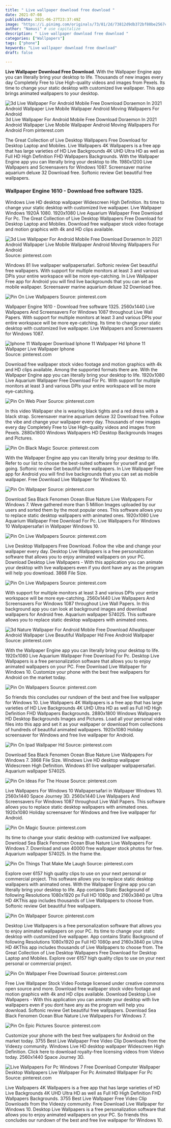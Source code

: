 ```yaml
---
title: " Live wallpaper download free download "
date: 2021-07-08
publishDate: 2021-06-27T23:37:49Z
image: "https://i.pinimg.com/originals/73/81/2d/73812d9db372bf80be2567cc723a145f.jpg"
author: "Namusi" # use capitalize
description: " Live wallpaper download free download "
categories: ["Wallpapers"]
tags: ["phone"]
keywords: "Live wallpaper download free download"
draft: false

---
```



**Live Wallpaper Download Free Download**. With the Wallpaper Engine app you can literally bring your desktop to life. Thousands of new images every day Completely Free to Use High-quality videos and images from Pexels. Its time to change your static desktop with customized live wallpaper. This app brings animated wallpapers to your desktop.

![3d Live Wallpaper For Android Mobile Free Download Doraemon In 2021 Android Wallpaper Live Mobile Wallpaper Android Moving Wallpapers For Android](https://i.pinimg.com/originals/fe/41/34/fe4134aa9e3085b92724c24eb8f07020.jpg "3d Live Wallpaper For Android Mobile Free Download Doraemon In 2021 Android Wallpaper Live Mobile Wallpaper Android Moving Wallpapers For Android")
3d Live Wallpaper For Android Mobile Free Download Doraemon In 2021 Android Wallpaper Live Mobile Wallpaper Android Moving Wallpapers For Android From pinterest.com


The Great Collection of Live Desktop Wallpapers Free Download for Desktop Laptop and Mobiles. Live Wallpapers 4K Wallpapers is a free app that has large varieties of HD Live Backgrounds 4K UHD Ultra HD as well as Full HD High Definition FHD Wallpapers Backgrounds. With the Wallpaper Engine app you can literally bring your desktop to life. 1980x1200 Live Wallpapers and Screensavers for Windows 1087. Screensaver marine aquarium deluxe 32 Download free. Softonic review Get beautiful free wallpapers.

### Wallpaper Engine 1610 - Download free software 1325.

Windows Live HD desktop wallpaper Widescreen High Definition. Its time to change your static desktop with customized live wallpaper. Live Wallpaper Windows 1920Ã 1080. 1920x1080 Live Aquarium Wallpaper Free Download For Pc. The Great Collection of Live Desktop Wallpapers Free Download for Desktop Laptop and Mobiles. Download free wallpaper stock video footage and motion graphics with 4k and HD clips available.


![3d Live Wallpaper For Android Mobile Free Download Doraemon In 2021 Android Wallpaper Live Mobile Wallpaper Android Moving Wallpapers For Android](https://i.pinimg.com/originals/fe/41/34/fe4134aa9e3085b92724c24eb8f07020.jpg "3d Live Wallpaper For Android Mobile Free Download Doraemon In 2021 Android Wallpaper Live Mobile Wallpaper Android Moving Wallpapers For Android")
Source: pinterest.com

Windows 81 live wallpaper wallpapersafari. Softonic review Get beautiful free wallpapers. With support for multiple monitors at least 3 and various DPIs your entire workspace will be more eye-catching. In Live Wallpaper Free app for Android you will find live backgrounds that you can set as mobile wallpaper. Screensaver marine aquarium deluxe 32 Download free.

![Pin On Live Wallpapers](https://i.pinimg.com/originals/ab/cb/ed/abcbede41466416b41da7fc2994bf41d.jpg "Pin On Live Wallpapers")
Source: pinterest.com

Wallpaper Engine 1610 - Download free software 1325. 2560x1440 Live Wallpapers And Screensavers For Windows 1087 throughout Live Wall Papers. With support for multiple monitors at least 3 and various DPIs your entire workspace will be more eye-catching. Its time to change your static desktop with customized live wallpaper. Live Wallpapers and Screensavers for Windows 1087.

![Iphone 11 Wallpaper Download Iphone 11 Wallpaper Hd Iphone 11 Wallpaper Live Wallpaper Iphone](https://i.pinimg.com/originals/c4/b6/ba/c4b6ba4fca9923e3f8370567fe9cc30b.jpg "Iphone 11 Wallpaper Download Iphone 11 Wallpaper Hd Iphone 11 Wallpaper Live Wallpaper Iphone")
Source: pinterest.com

Download free wallpaper stock video footage and motion graphics with 4k and HD clips available. Among the supported formats there are. With the Wallpaper Engine app you can literally bring your desktop to life. 1920x1080 Live Aquarium Wallpaper Free Download For Pc. With support for multiple monitors at least 3 and various DPIs your entire workspace will be more eye-catching.

![Pin On Web Pixer](https://i.pinimg.com/originals/b7/f2/d4/b7f2d4a40a5f4a58f9a3c032caf0b5ce.jpg "Pin On Web Pixer")
Source: pinterest.com

In this video Wallpaper she is wearing black tights and a red dress with a black strap. Screensaver marine aquarium deluxe 32 Download free. Follow the vibe and change your wallpaper every day. Thousands of new images every day Completely Free to Use High-quality videos and images from Pexels. 2880x1800 Windows Wallpapers HD Desktop Backgrounds Images and Pictures.

![Pin On Black Magic](https://i.pinimg.com/originals/02/ff/c1/02ffc186172da32ff29126a6cc3f1673.jpg "Pin On Black Magic")
Source: pinterest.com

With the Wallpaper Engine app you can literally bring your desktop to life. Refer to our list to choose the best-suited software for yourself and get going. Softonic review Get beautiful free wallpapers. In Live Wallpaper Free app for Android you will find live backgrounds that you can set as mobile wallpaper. Free Download Live Wallpaper for Windows 10.

![Pin On Wallpaper](https://i.pinimg.com/originals/08/51/d9/0851d96deadd419830712d2dff58a1ed.jpg "Pin On Wallpaper")
Source: pinterest.com

Download Sea Black Fenomen Ocean Blue Nature Live Wallpapers For Windows 7. Weve gathered more than 5 Million Images uploaded by our users and sorted them by the most popular ones. This software allows you to replace static desktop wallpapers with animated ones. 1920x1080 Live Aquarium Wallpaper Free Download For Pc. Live Wallpapers For Windows 10 Wallpapersafari in Wallpaper Windows 10.

![Pin On Live Wallpapers](https://i.pinimg.com/originals/c6/27/99/c62799a2aceae4a9bdfeee8225ecb822.jpg "Pin On Live Wallpapers")
Source: pinterest.com

Live Desktop Wallpapers Free Download. Follow the vibe and change your wallpaper every day. Desktop Live Wallpapers is a free personalization software that allows you to enjoy animated wallpapers on your PC. Download Desktop Live Wallpapers - With this application you can animate your desktop with live wallpapers even if you dont have any as the program will help you download. 3868 File Size.

![Pin On Live Wallpapers](https://i.pinimg.com/originals/ae/ed/4b/aeed4bc002e9673707f128775583fbaa.jpg "Pin On Live Wallpapers")
Source: pinterest.com

With support for multiple monitors at least 3 and various DPIs your entire workspace will be more eye-catching. 2560x1440 Live Wallpapers And Screensavers For Windows 1087 throughout Live Wall Papers. In this background app you can look at background images and download wallpapers for Android free. Aquarium wallpaper 574025. This software allows you to replace static desktop wallpapers with animated ones.

![3d Nature Wallpaper For Android Mobile Free Download Allwallpaper Android Wallpaper Live Beautiful Wallpaper Hd Free Android Wallpaper](https://i.pinimg.com/736x/8a/6f/1c/8a6f1c356a38ebafb5371ce57f5be63e.jpg "3d Nature Wallpaper For Android Mobile Free Download Allwallpaper Android Wallpaper Live Beautiful Wallpaper Hd Free Android Wallpaper")
Source: pinterest.com

With the Wallpaper Engine app you can literally bring your desktop to life. 1920x1080 Live Aquarium Wallpaper Free Download For Pc. Desktop Live Wallpapers is a free personalization software that allows you to enjoy animated wallpapers on your PC. Free Download Live Wallpaper for Windows 10. Customize your phone with the best free wallpapers for Android on the market today.

![Pin On Wallpapers](https://i.pinimg.com/originals/e2/08/59/e2085924090c1e5dc0a7f62819a43f13.jpg "Pin On Wallpapers")
Source: pinterest.com

So friends this concludes our rundown of the best and free live wallpaper for Windows 10. Live Wallpapers 4K Wallpapers is a free app that has large varieties of HD Live Backgrounds 4K UHD Ultra HD as well as Full HD High Definition FHD Wallpapers Backgrounds. 2880x1800 Windows Wallpapers HD Desktop Backgrounds Images and Pictures. Load all your personal video files into this app and set it as your wallpaper or download from collections of hundreds of beautiful animated wallpapers. 1920x1080 Holiday screensaver for Windows and free live wallpaper for Android.

![Pin On Ipad Wallpaper Hd](https://i.pinimg.com/originals/46/83/6f/46836fa25f713a031f2c8de703774951.jpg "Pin On Ipad Wallpaper Hd")
Source: pinterest.com

Download Sea Black Fenomen Ocean Blue Nature Live Wallpapers For Windows 7. 3868 File Size. Windows Live HD desktop wallpaper Widescreen High Definition. Windows 81 live wallpaper wallpapersafari. Aquarium wallpaper 574025.

![Pin On Ideas For The House](https://i.pinimg.com/originals/bc/b2/6d/bcb26d560a9595d12d9d479146767031.jpg "Pin On Ideas For The House")
Source: pinterest.com

Live Wallpapers For Windows 10 Wallpapersafari in Wallpaper Windows 10. 2560x1440 Space Journey 3D. 2560x1440 Live Wallpapers And Screensavers For Windows 1087 throughout Live Wall Papers. This software allows you to replace static desktop wallpapers with animated ones. 1920x1080 Holiday screensaver for Windows and free live wallpaper for Android.

![Pin On Magic](https://i.pinimg.com/originals/49/8d/21/498d215ef77bd819d39fd11d641877e0.jpg "Pin On Magic")
Source: pinterest.com

Its time to change your static desktop with customized live wallpaper. Download Sea Black Fenomen Ocean Blue Nature Live Wallpapers For Windows 7. Download and use 40000 free wallpaper stock photos for free. Aquarium wallpaper 574025. In the frame the.

![Pin On Things That Make Me Laugh](https://i.pinimg.com/originals/a9/0d/74/a90d742019cd8ab56f4f597784dcd1cf.jpg "Pin On Things That Make Me Laugh")
Source: pinterest.com

Explore over 6157 high quality clips to use on your next personal or commercial project. This software allows you to replace static desktop wallpapers with animated ones. With the Wallpaper Engine app you can literally bring your desktop to life. App contains Static Background of following Resolutions 1080x1920 px Full HD 1080p and 2160x3840 px Ultra HD 4KThis app includes thousands of Live Wallpapers to choose from. Softonic review Get beautiful free wallpapers.

![Pin On Wallpaper](https://i.pinimg.com/originals/6f/70/39/6f703958e027c0c8392ac82782162551.jpg "Pin On Wallpaper")
Source: pinterest.com

Desktop Live Wallpapers is a free personalization software that allows you to enjoy animated wallpapers on your PC. Its time to change your static desktop with customized live wallpaper. App contains Static Background of following Resolutions 1080x1920 px Full HD 1080p and 2160x3840 px Ultra HD 4KThis app includes thousands of Live Wallpapers to choose from. The Great Collection of Live Desktop Wallpapers Free Download for Desktop Laptop and Mobiles. Explore over 6157 high quality clips to use on your next personal or commercial project.

![Pin On Wallpaper Free Download](https://i.pinimg.com/originals/e8/26/33/e8263348de6f647c5ad2bc338e2af0bb.jpg "Pin On Wallpaper Free Download")
Source: pinterest.com

Free Live Wallpaper Stock Video Footage licensed under creative commons open source and more. Download free wallpaper stock video footage and motion graphics with 4k and HD clips available. Download Desktop Live Wallpapers - With this application you can animate your desktop with live wallpapers even if you dont have any as the program will help you download. Softonic review Get beautiful free wallpapers. Download Sea Black Fenomen Ocean Blue Nature Live Wallpapers For Windows 7.

![Pin On Epic Pictures](https://i.pinimg.com/originals/96/1d/68/961d68b4523853db758cd284c08eb176.jpg "Pin On Epic Pictures")
Source: pinterest.com

Customize your phone with the best free wallpapers for Android on the market today. 3755 Best Live Wallpaper Free Video Clip Downloads from the Videezy community. Windows Live HD desktop wallpaper Widescreen High Definition. Click here to download royalty-free licensing videos from Videvo today. 2560x1440 Space Journey 3D.

![Live Wallpapers For Pc Windows 7 Free Download Computer Wallpaper Desktop Wallpapers Live Wallpaper For Pc Animated Wallpaper For Pc](https://i.pinimg.com/originals/73/81/2d/73812d9db372bf80be2567cc723a145f.jpg "Live Wallpapers For Pc Windows 7 Free Download Computer Wallpaper Desktop Wallpapers Live Wallpaper For Pc Animated Wallpaper For Pc")
Source: pinterest.com

Live Wallpapers 4K Wallpapers is a free app that has large varieties of HD Live Backgrounds 4K UHD Ultra HD as well as Full HD High Definition FHD Wallpapers Backgrounds. 3755 Best Live Wallpaper Free Video Clip Downloads from the Videezy community. Free Download Live Wallpaper for Windows 10. Desktop Live Wallpapers is a free personalization software that allows you to enjoy animated wallpapers on your PC. So friends this concludes our rundown of the best and free live wallpaper for Windows 10.

